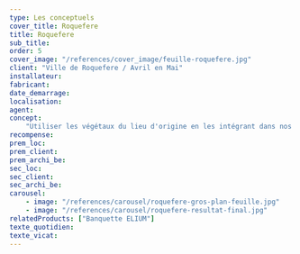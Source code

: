 ```yaml
---
type: Les conceptuels
cover_title: Roquefere
title: Roquefere
sub_title:
order: 5
cover_image: "/references/cover_image/feuille-roquefere.jpg"
client: "Ville de Roquefere / Avril en Mai"
installateur:
fabricant:
date_demarrage:
localisation:
agent:
concept:
    "Utiliser les végétaux du lieu d'origine en les intégrant dans nos mobilier."
recompense:
prem_loc:
prem_client:
prem_archi_be:
sec_loc:
sec_client:
sec_archi_be:
carousel:
    - image: "/references/carousel/roquefere-gros-plan-feuille.jpg"
    - image: "/references/carousel/roquefere-resultat-final.jpg"
relatedProducts: ["Banquette ELIUM"]
texte_quotidien:
texte_vicat:
---
```

